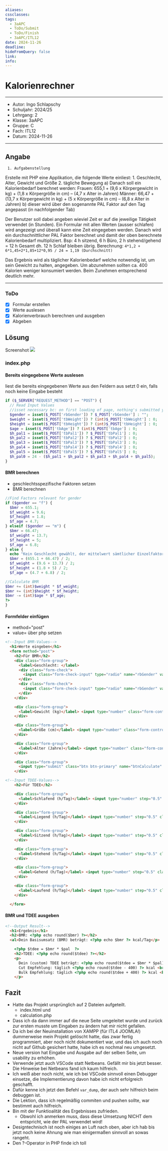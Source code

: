 ```yaml
---
aliases: 
cssclasses: 
tags:
  - 3aAPC
  - ToDo/Submit
  - ToDo/Finish
  - 3aAPC/ITL12
date: 2024-11-26
deadline: 
hideFromQuery: false
link: 
info:
---
```


# Kalorienrechner
---
- Autor: Ingo Schlapschy
- Schuljahr: 2024/25
- Lehrgang: 2
- Klasse: 3aAPC
- Gruppe: C
- Fach: ITL12
- Datum: 2024-11-26
---
## Angabe

     1. Aufgabenstellung
Erstelle mit PHP eine Applikation, die folgende Werte einliest:
        1. Geschlecht, Alter, Gewicht und Größe
        2. tägliche Bewegung 
    a) Danach soll ein Kalorienbedarf berechnet werden:
Frauen: 655,1 + (9,6 x Körpergewicht in kg) + (1,8 x Körpergröße in cm) – (4,7 x Alter in Jahren)
Männer: 66,47 + (13,7 x Körpergewicht in kg) + (5 x Körpergröße in cm) – (6,8 x Alter in Jahren)
    b) dieser wird über den sogenannte PAL Faktor auf den Tag angepasst (in nachfolgender Tab)

Der Benutzer soll dabei angeben wieviel Zeit er auf die jeweilige Tätigkeit verwendet (in Stunden). Ein Formular mit allen Werten (ausser schlafen) wird angezeigt und überall kann eine Zeit eingegeben werden. Danach wird ein durchschnittlicher PAL Faktor berechnet und damit der oben berechnete Kalorienbedarf multipliziert.
Bsp: 4 h sitzend, 6 h Büro, 2 h stehend/gehend = 12 h Gesamt dh. 12 h Schlaf bleiben übrig. Berechnung: `4*1,2 + 6*1,45+2*1,85+12*0,95 / 24 = 1,19 (Durchschnitt)`

Das Ergebnis wird als täglicher Kalorienbedarf welche notwendig ist, um sein Gewicht zu halten, angegeben.
Um abzunehmen sollten ca. 400 Kalorien weniger konsumiert werden. Beim Zunehmen entsprechend deutlich mehr.

---
### ToDo
- [X] Formular erstellen
- [X] Werte auslesen
- [X] Kalorienverbrauch berechnen und ausgeben
- [X] Abgeben
## Lösung
Screenshot ![](attachment/f5f6548028f9f51eeeab334b2595aed7.png)
### index.php
#### Bereits eingegebene Werte auslesen
liest die bereits eingegebenen Werte aus den Feldern aus
setzt 0 ein, falls noch keine Eingabe besteht
```php
if ($_SERVER["REQUEST_METHOD"] == "POST") {
  // Read Input Values
  //isset necessary bc: on first loading of page, nothing's submitted yet
  $gender = isset($_POST['rbGender']) ? $_POST['rbGender'] : "";
  $weight = isset($_POST['tbWeight']) ? (int)$_POST['tbWeight'] : 0;
  $height = isset($_POST['tbHeight']) ? (int)$_POST['tbHeight'] : 0;
  $age = isset($_POST['tbAge']) ? (int)$_POST['tbAge'] : 0;
  $h_pal1 = isset($_POST['tbPal1']) ? $_POST['tbPal1'] : 0;
  $h_pal2 = isset($_POST['tbPal2']) ? $_POST['tbPal2'] : 0;
  $h_pal3 = isset($_POST['tbPal3']) ? $_POST['tbPal3'] : 0;
  $h_pal4 = isset($_POST['tbPal4']) ? $_POST['tbPal4'] : 0;
  $h_pal5 = isset($_POST['tbPal5']) ? $_POST['tbPal5'] : 0;
  $h_pal0 = 24 - ($h_pal1 + $h_pal2 + $h_pal3 + $h_pal4 + $h_pal5);
}
```

#### BMR berechnen
- geschlechtsspezifische Faktoren setzen
- BMR berechnen
```php
//Find Factors relevant for gender
if ($gender == "f") {
  $bmr = 655.1;
  $f_weight = 9.6;
  $f_height = 1.8;
  $f_age = 4.7;
} elseif ($gender == "m") {
  $bmr = 66.47;
  $f_weight = 13.7;
  $f_height = 5;
  $f_age = 6.8;
} else {
  echo "Kein Geschlecht gewählt, der mittelwert sämtlicher Einzelfaktoren wird verwendet. Das Ergebnis ist vmtl. komplett daneben...";
  $bmr = (655.1 + 66.47) / 2;
  $f_weight = (9.6 + 13.7) / 2;
  $f_height = (1.8 + 5) / 2;
  $f_age = (4.7 + 6.8) / 2;

//Calculate BMR
$bmr += (int)$weight * $f_weight;
$bmr += (int)$height * $f_height;
$bmr -= (int)$age * $f_age;
?>
}
```
#### Formfelder einfügen
- method="post"
- value= über php setzen
```html
<!--Input BMR-Values-->
  <h1>Werte eingeben</h1>
  <form method="post">
    <h2>Für BMR</h2>
    <div class="form-group">
      <label>Geschlecht: </label>
      <div class="form-check">
        <input class="form-check-input" type="radio" name="rbGender" value="m" <?php if ($gender == "m")  echo ' checked="checked"'; ?>> <label class="form-check-label">Mann</label>
      </div>
      <div class="form-check">
        <input class="form-check-input" type="radio" name="rbGender" value="f" <?php if ($gender == "f")  echo ' checked="checked"'; ?>> <label class="form-check-label">Frau</label>
      </div>
    </div>

    <div class="form-group">
      <label>Gewicht (kg)</label> <input type="number" class="form-control" name="tbWeight" value="<?php echo $weight; ?>">
    </div>

    <div class="form-group">
      <label>Größe (cm)</label> <input type="number" class="form-control" name="tbHeight" value="<?php echo $height; ?>">
    </div>

    <div class="form-group">
      <label>Alter (Jahre)</label> <input type="number" class="form-control" name="tbAge" value="<?php echo $age; ?>">
    </div>

    <div class="form-group">
      <input type="submit" class="btn btn-primary" name="btnCalculate" value="Berechnen">
    </div>

<!--Input TDEE-Values-->
    <h2>Für TDEE</h2>

    <div class="form-group">
      <label>Schlafend (h/Tag)</label> <input type="number" step="0.5" class="form-control" name="tbPal0" disabled value="<?php echo $h_pal0; ?>">
    </div>

    <div class="form-group">
      <label>Liegend (h/Tag)</label> <input type="number" step="0.5" class="form-control" name="tbPal1" value="<?php echo $h_pal1; ?>">
    </div>

    <div class="form-group">
      <label>Sitzend (h/Tag)</label> <input type="number" step="0.5" class="form-control" name="tbPal2" value="<?php echo $h_pal2; ?>">
    </div>

    <div class="form-group">
      <label>Stehend (h/Tag)</label> <input type="number" step="0.5" class="form-control" name="tbPal3" value="<?php echo $h_pal3; ?>">
    </div>

    <div class="form-group">
      <label>Gehend (h/Tag)</label> <input type="number" step="0.5" class="form-control" name="tbPal4" value="<?php echo $h_pal4; ?>">
    </div>

    <div class="form-group">
      <label>Laufend (h/Tag)</label> <input type="number" step="0.5" class="form-control" name="tbPal5" value="<?php echo $h_pal5; ?>">
    </div>

  </form>
```

#### BMR und TDEE ausgeben
```html
<!--Output Result-->
  <h1>Ergebnis</h1>
  <h2>BMR: <?php echo round($bmr) ?></h2>
  <al>Dein Basisumsatz (BMR) beträgt: <?php echo $bmr ?> kcal/Tag</p>

    <?php $tdee = $bmr * $pal  ?>
    <h2>TDEE: <?php echo round($tdee) ?></h2>
    <p>
      Dein (custom) TDEE beträgt: <?php echo round($tdee = $bmr * $pal) ?> kcal/Tag <br>
      Cut Empfehlung: täglich <?php echo round($tdee - 400) ?> kcal <br>
      Bulk Empfehlung: täglich <?php echo round($tdee + 400) ?> kcal <br>
    </p>
```

## Fazit
- Hatte das Projekt ursprünglich auf 2 Dateien aufgeteilt. 
	- index.html und
	- calculation.php
- Dass ich da dann immer auf die neue Seite umgeleitet wurde und zurück zur ersten musste um Eingaben zu ändern hat mir nicht gefallen.
- Da ich bei der Neuinstallation von XAMPP (für ITL4 JOOMLA!) dummerweise mein Projekt gelöscht hatte, das zwar fertig programmiert, aber noch nicht dokumentiert war, und das ich auch noch nicht auf Github gesichert hatte, habe ich es nochmal neu umgesetzt.
- Neue version hat Eingabe und Ausgabe auf der selben Seite, um usability zu erhöhen.
- Verwende jetzt auch VSCode statt Netbeans. Gefällt mir bis jetzt besser. Die Hinweise bei Netbeans fand ich kaum hilfreich.
- Ich weiß aber noch nicht, wie ich bei VSCode sinnvoll einen Debugger einsetze, die Implementierung davon habe ich nicht erfolgreich geschafft.
- Dafür kenne ich jetzt den Befehl `var_dump`, der auch sehr hilfreich beim debuggen ist.
- Die Lektion, dass ich regelmäßig commiten und pushen sollte, war bestimmt auch hilfreich.
- Bin mit der Funktioalität des Ergebnisses zufrieden.
	- Obwohl ich anmerken muss, dass diese Umsetzung NICHT dem entspricht, wie der PAL verwendet wird!
- Designtechnisch ist noch einiges an Luft nach oben, aber ich hab bis jetzt noch keine Ahnung wie man einigermaßen sinnvoll an sowas rangeht.
- Den ?-Operator in PHP finde ich toll
